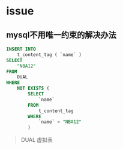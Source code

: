 # issue

## mysql不用唯一约束的解决办法

```sql
INSERT INTO
    t_content_tag ( `name` )
SELECT
    "NBA12"
FROM
    DUAL
WHERE
    NOT EXISTS (
        SELECT
            `name`
        FROM
            t_content_tag
        WHERE
            `name` = "NBA12"
        )
```

> DUAL 虚拟表